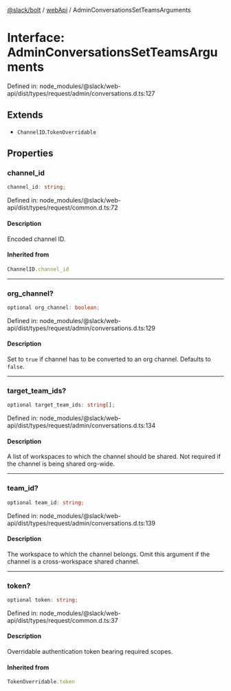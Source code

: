 [@slack/bolt](../../../../index.md) / [webApi](../index.md) / AdminConversationsSetTeamsArguments

# Interface: AdminConversationsSetTeamsArguments

Defined in: node\_modules/@slack/web-api/dist/types/request/admin/conversations.d.ts:127

## Extends

- `ChannelID`.`TokenOverridable`

## Properties

### channel\_id

```ts
channel_id: string;
```

Defined in: node\_modules/@slack/web-api/dist/types/request/common.d.ts:72

#### Description

Encoded channel ID.

#### Inherited from

```ts
ChannelID.channel_id
```

***

### org\_channel?

```ts
optional org_channel: boolean;
```

Defined in: node\_modules/@slack/web-api/dist/types/request/admin/conversations.d.ts:129

#### Description

Set to `true` if channel has to be converted to an org channel. Defaults to `false`.

***

### target\_team\_ids?

```ts
optional target_team_ids: string[];
```

Defined in: node\_modules/@slack/web-api/dist/types/request/admin/conversations.d.ts:134

#### Description

A list of workspaces to which the channel should be shared.
Not required if the channel is being shared org-wide.

***

### team\_id?

```ts
optional team_id: string;
```

Defined in: node\_modules/@slack/web-api/dist/types/request/admin/conversations.d.ts:139

#### Description

The workspace to which the channel belongs.
Omit this argument if the channel is a cross-workspace shared channel.

***

### token?

```ts
optional token: string;
```

Defined in: node\_modules/@slack/web-api/dist/types/request/common.d.ts:37

#### Description

Overridable authentication token bearing required scopes.

#### Inherited from

```ts
TokenOverridable.token
```
